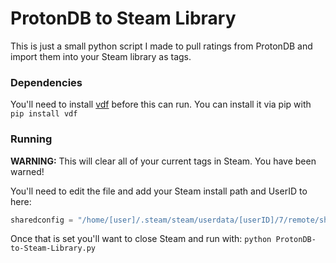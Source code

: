 # ProtonDB to Steam Library

This is just a small python script I made to pull ratings from ProtonDB and import them into your Steam library as tags. 

### Dependencies

You'll need to install [vdf](https://github.com/ValvePython/vdf) before this can run. 
You can install it via pip with `pip install vdf`

### Running

**WARNING:** This will clear all of your current tags in Steam. You have been warned!

You'll need to edit the file and add your Steam install path and UserID to here:

```python
sharedconfig = "/home/[user]/.steam/steam/userdata/[userID]/7/remote/sharedconfig.vdf"
```

Once that is set you'll want to close Steam and run with: `python ProtonDB-to-Steam-Library.py`
